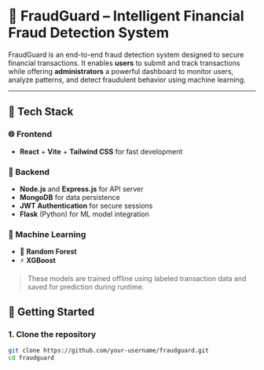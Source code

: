 # 🚨 FraudGuard – Intelligent Financial Fraud Detection System

FraudGuard is an end-to-end fraud detection system designed to secure financial transactions. It enables **users** to submit and track transactions while offering **administrators** a powerful dashboard to monitor users, analyze patterns, and detect fraudulent behavior using machine learning.

---
## 🧰 Tech Stack

### 🌐 Frontend
- **React** + **Vite** + **Tailwind CSS**  for fast development

### 🔧 Backend
- **Node.js** and **Express.js** for API server
- **MongoDB** for data persistence
- **JWT Authentication** for secure sessions
- **Flask** (Python) for ML model integration

### 🤖 Machine Learning
- 🎯 **Random Forest**
- ⚡ **XGBoost**
  
> These models are trained offline using labeled transaction data and saved for prediction during runtime.

## 🚀 Getting Started

### 1. Clone the repository
```bash
git clone https://github.com/your-username/fraudguard.git
cd fraudguard
